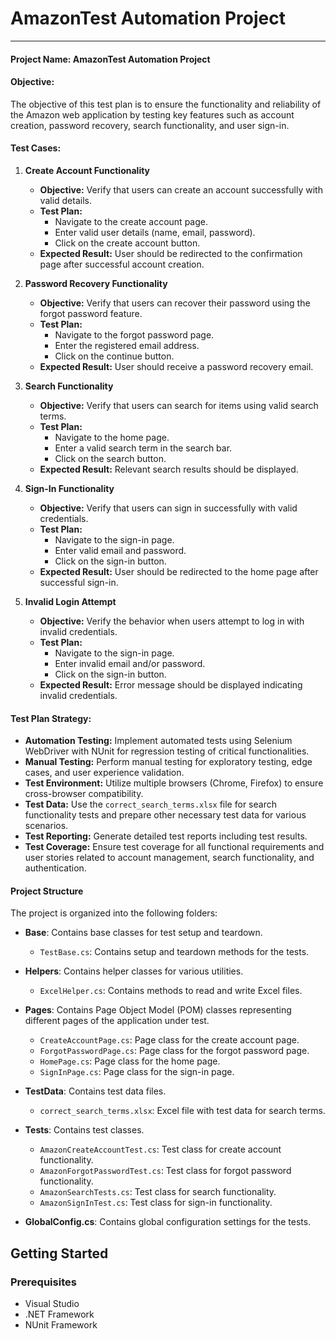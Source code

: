 # AmazonTest Automation Project

---
#### Project Name: AmazonTest Automation Project

#### Objective:
The objective of this test plan is to ensure the functionality and reliability of the Amazon web application by testing key features such as account creation, password recovery, search functionality, and user sign-in.

#### Test Cases:

1. **Create Account Functionality**
   - **Objective:** Verify that users can create an account successfully with valid details.
   - **Test Plan:**
     - Navigate to the create account page.
     - Enter valid user details (name, email, password).
     - Click on the create account button.
   - **Expected Result:** User should be redirected to the confirmation page after successful account creation.

2. **Password Recovery Functionality**
   - **Objective:** Verify that users can recover their password using the forgot password feature.
   - **Test Plan:**
     - Navigate to the forgot password page.
     - Enter the registered email address.
     - Click on the continue button.
   - **Expected Result:** User should receive a password recovery email.

3. **Search Functionality**
   - **Objective:** Verify that users can search for items using valid search terms.
   - **Test Plan:**
     - Navigate to the home page.
     - Enter a valid search term in the search bar.
     - Click on the search button.
   - **Expected Result:** Relevant search results should be displayed.

4. **Sign-In Functionality**
   - **Objective:** Verify that users can sign in successfully with valid credentials.
   - **Test Plan:**
     - Navigate to the sign-in page.
     - Enter valid email and password.
     - Click on the sign-in button.
   - **Expected Result:** User should be redirected to the home page after successful sign-in.

5. **Invalid Login Attempt**
   - **Objective:** Verify the behavior when users attempt to log in with invalid credentials.
   - **Test Plan:**
     - Navigate to the sign-in page.
     - Enter invalid email and/or password.
     - Click on the sign-in button.
   - **Expected Result:** Error message should be displayed indicating invalid credentials.

#### Test Plan Strategy:

- **Automation Testing:** Implement automated tests using Selenium WebDriver with NUnit for regression testing of critical functionalities.
- **Manual Testing:** Perform manual testing for exploratory testing, edge cases, and user experience validation.
- **Test Environment:** Utilize multiple browsers (Chrome, Firefox) to ensure cross-browser compatibility.
- **Test Data:** Use the `correct_search_terms.xlsx` file for search functionality tests and prepare other necessary test data for various scenarios.
- **Test Reporting:** Generate detailed test reports including test results.
- **Test Coverage:** Ensure test coverage for all functional requirements and user stories related to account management, search functionality, and authentication.

#### Project Structure

The project is organized into the following folders:

- **Base**: Contains base classes for test setup and teardown.
  - `TestBase.cs`: Contains setup and teardown methods for the tests.

- **Helpers**: Contains helper classes for various utilities.
  - `ExcelHelper.cs`: Contains methods to read and write Excel files.

- **Pages**: Contains Page Object Model (POM) classes representing different pages of the application under test.
  - `CreateAccountPage.cs`: Page class for the create account page.
  - `ForgotPasswordPage.cs`: Page class for the forgot password page.
  - `HomePage.cs`: Page class for the home page.
  - `SignInPage.cs`: Page class for the sign-in page.

- **TestData**: Contains test data files.
  - `correct_search_terms.xlsx`: Excel file with test data for search terms.

- **Tests**: Contains test classes.
  - `AmazonCreateAccountTest.cs`: Test class for create account functionality.
  - `AmazonForgotPasswordTest.cs`: Test class for forgot password functionality.
  - `AmazonSearchTests.cs`: Test class for search functionality.
  - `AmazonSignInTest.cs`: Test class for sign-in functionality.

- **GlobalConfig.cs**: Contains global configuration settings for the tests.

## Getting Started

### Prerequisites

- Visual Studio
- .NET Framework
- NUnit Framework

